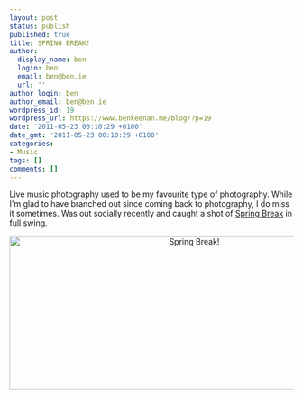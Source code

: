 ```yaml
---
layout: post
status: publish
published: true
title: SPRING BREAK!
author:
  display_name: ben
  login: ben
  email: ben@ben.ie
  url: ''
author_login: ben
author_email: ben@ben.ie
wordpress_id: 19
wordpress_url: https://www.benkeenan.me/blog/?p=19
date: '2011-05-23 00:10:29 +0100'
date_gmt: '2011-05-23 00:10:29 +0100'
categories:
- Music
tags: []
comments: []
---
```

<p>Live music photography used to be my favourite type of photography. While I'm glad to have branched out since coming back to photography, I do miss it sometimes. Was out socially recently and caught a shot of <a href="https://springbreak80s.com/" target="_blank">Spring Break</a> in full swing.</p>
<p style="text-align: center;"><img class="aligncenter" src="https://farm6.static.flickr.com/5105/5658427717_1fefb0422c_z.jpg" alt="Spring Break!" width="640" height="273" /></p>
